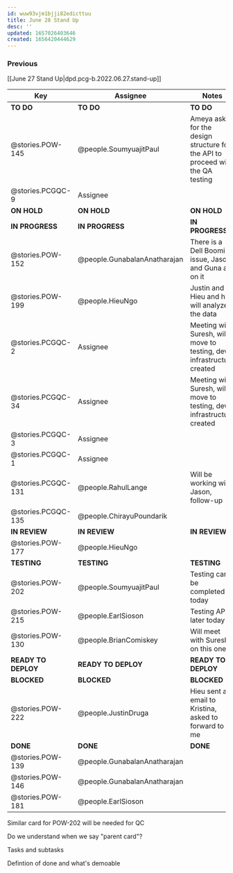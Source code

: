 ```yaml
---
id: wuw93vjm1bjji82edicttuu
title: June 28 Stand Up
desc: ''
updated: 1657026403646
created: 1656420444629
---
```


### Previous

[[June 27 Stand Up|dpd.pcg-b.2022.06.27.stand-up]]



| Key                 | Assignee                     | Notes                                                                           | Components            |
| ------------------- | ---------------------------- | ------------------------------------------------------------------------------- | --------------------- |
| **TO DO**           | **TO DO**                    | **TO DO**                                                                       | **TO DO**             |
| @stories.POW-145    | @people.SoumyuajitPaul       | Ameya asked for the design structure for the API to proceed with the QA testing | Microservices and API |
| @stories.PCGQC-9    | Assignee                     |                                                                                 | Testing; UI Front End |
| **ON HOLD**         | **ON HOLD**                  | **ON HOLD**                                                                     | **ON HOLD**           |
| **IN PROGRESS**     | **IN PROGRESS**              | **IN PROGRESS**                                                                 | **IN PROGRESS**       |
| @stories.POW-152    | @people.GunabalanAnatharajan | There is a Dell Boomi issue, Jason and Guna are on it                           |                       |
| @stories.POW-199    | @people.HieuNgo              | Justin and Hieu and him will analyze the data                                   | UX                    |
| @stories.PCGQC-2    | Assignee                     | Meeting with Suresh, will move to testing, dev infrastructure created           |                       |
| @stories.PCGQC-34   | Assignee                     | Meeting with Suresh, will move to testing, dev infrastructure created           | Microservices and API |
| @stories.PCGQC-3    | Assignee                     |                                                                                 |                       |
| @stories.PCGQC-1    | Assignee                     |                                                                                 |                       |
| @stories.PCGQC-131  | @people.RahulLange           | Will be working with Jason, follow-up                                           |                       |
| @stories.PCGQC-135  | @people.ChirayuPoundarik     |                                                                                 | Testing; UI Front End |
| **IN REVIEW**       | **IN REVIEW**                | **IN REVIEW**                                                                   | **ON HOLD**           |
| @stories.POW-177    | @people.HieuNgo              |                                                                                 |                       |
| **TESTING**         | **TESTING**                  | **TESTING**                                                                     | **BLOCKED**           |
| @stories.POW-202    | @people.SoumyuajitPaul       | Testing can be completed today                                                  | Integration           |
| @stories.POW-215    | @people.EarlSioson           | Testing API later today                                                         |                       |
| @stories.POW-130    | @people.BrianComiskey        | Will meet with Suresh on this one                                               | Testing; UI Front End |
| **READY TO DEPLOY** | **READY TO DEPLOY**          | **READY TO DEPLOY**                                                             | **BLOCKED**           |
| **BLOCKED**         | **BLOCKED**                  | **BLOCKED**                                                                     | **BLOCKED**           |
| @stories.POW-222    | @people.JustinDruga          | Hieu sent an email to Kristina, asked to forward to me                          |                       |
| **DONE**            | **DONE**                     | **DONE**                                                                        | **DONE**              |
| @stories.POW-139    | @people.GunabalanAnatharajan |                                                                                 | Microservices and API |
| @stories.POW-146    | @people.GunabalanAnatharajan |                                                                                 | Microservices and API |
| @stories.POW-181    | @people.EarlSioson           |                                                                                 | UI Front End          |


Similar card for POW-202 will be needed for QC 

Do we understand when we say "parent card"? 

Tasks and subtasks

Defintion of done and what's demoable 